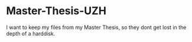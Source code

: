 # Master-Thesis-UZH
I want to keep my files from my Master Thesis, so they dont get lost in the depth of a harddisk.
